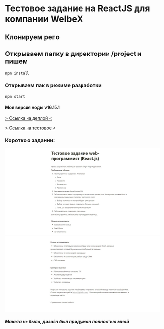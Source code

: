 # Тестовое задание на ReactJS для компании WelbeX

## Клонируем репо

## Открываем папку в директории /project и пишем

```
npm install
```

### Открываем пак в режиме разработки

```
npm start
```

#### Моя версия ноды v16.15.1

[> Ссылка на деплой <](https://welbex-test-task-project.herokuapp.com/)

[> Ссылка на тестовое <](https://faint-adasaurus-4bc.notion.site/web-React-js-22257203622947f8879c527bf8ed0f48)

### Коротко о задании:

![задание ч.1](./project/src/assets/task/task-1.jpg)
![задание ч.2](./project/src/assets/task/task-2.jpg)

#### _Макета не было, дизайн был придуман полностью мной_
